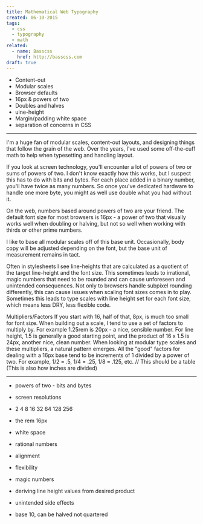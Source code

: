 ```yaml
---
title: Mathematical Web Typography
created: 06-10-2015
tags:
  - css
  - typography
  - math
related:
  - name: Basscss
    href: http://basscss.com
draft: true
---
```


- Content-out
- Modular scales
- Browser defaults
- 16px & powers of two
- Doubles and halves
- uine-height
- Margin/padding white space
- separation of concerns in CSS


---

I'm a huge fan of modular scales, content-out layouts, and designing things that follow the grain of the web. Over the years, I've used some off-the-cuff math to help when typesetting and handling layout.

If you look at screen technology, you'll encounter a lot of powers of two or sums of powers of two. I don't know exactly how this works, but I suspect this has to do with bits and bytes. For each place added in a binary number, you'll have twice as many numbers. So once you've dedicated hardware to handle one more byte, you might as well use double what you had without it.

On the web, numbers based around powers of two are your friend. The default font size for most browsers is 16px - a power of two that visually works well when doubling or halving, but not so well when working with thirds or other prime numbers.

I like to base all modular scales off of this base unit. Occasionally, body copy will be adjusted depending on the font, but the base unit of measurement remains in tact.

Often in stylesheets I see line-heights that are calculated as a quotient of the target line-height and the font size.
This sometimes leads to irrational, magic numbers that need to be rounded and can cause unforeseen and unintended consequences.
Not only to browsers handle subpixel rounding differently, this can cause issues when scaling font sizes comes in to play.
Sometimes this leads to type scales with line height set for each font size, which means less DRY, less flexible code.

Multipliers/Factors
If you start with 16, half of that, 8px, is much too small for font size.
When building out a scale, I tend to use a set of factors to multiply by.
For example 1.25rem is 20px - a nice, sensible number.
For line height, 1.5 is generally a good starting point, and the product of 16 x 1.5 is 24px, another nice, clean number.
When looking at modular type scales and these multipliers, a natural pattern emerges.
All the "good" factors for dealing with a 16px base tend to be increments of 1 divided by a power of two.
For example, 1/2 = .5, 1/4 = .25, 1/8 = .125, etc.
// This should be a table
(This is also how inches are divided)

---

- powers of two - bits and bytes
- screen resolutions
- 2 4 8 16 32 64 128 256
- the rem 16px
- white space
- rational numbers
- alignment
- flexibility
- magic numbers
- deriving line height values from desired product
- unintended side effects

- base 10, can be halved not quartered

